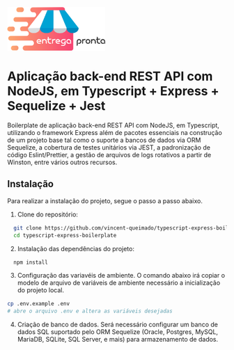<img src="https://github.com/vincent-queimado/boilerplate-api/blob/main/public/assets/images/logo.png?raw=true" alt="Logo" height="100px"/>

# Aplicação back-end REST API com NodeJS, em Typescript + Express + Sequelize + Jest

Boilerplate de aplicação back-end REST API com NodeJS, em Typescript, utilizando o framework Express além de pacotes essenciais na construção de um projeto base tal como o suporte a bancos de dados via ORM Sequelize, a cobertura de testes unitários via JEST, a padronização de código Eslint/Prettier, a gestão de arquivos de logs rotativos a partir de Winston, entre vários outros recursos.

## Instalação

Para realizar a instalação do projeto, segue o passo a passo abaixo.

1. Clone do repositório:

```bash
  git clone https://github.com/vincent-queimado/typescript-express-boilerplate.git
  cd typescript-express-boilerplate
```

2. Instalação das dependências do projeto:

```bash
  npm install
```

3. Configuração das variavéis de ambiente. O comando abaixo irá copiar o modelo de arquivo de variáveis de ambiente necessário a inicialização do projeto local.

```bash
cp .env.example .env
# abre o arquivo .env e altera as variáveis desejadas
```

4. Criação de banco de dados. Será necessário configurar um banco de dados SQL suportado pelo ORM Sequelize (Oracle, Postgres, MySQL, MariaDB, SQLite, SQL Server, e mais) para armazenamento de dados.
